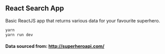 ## React Search App

Basic ReactJS app that returns various data for your favourite superhero.

```bash
yarn
yarn run dev
```

#### Data sourced from: http://superheroapi.com/
